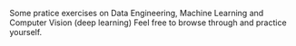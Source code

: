 Some pratice exercises on Data Engineering, Machine Learning and Computer Vision (deep learning)
Feel free to browse through and practice yourself.
